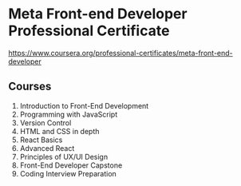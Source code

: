 # Meta Front-end Developer Professional Certificate
https://www.coursera.org/professional-certificates/meta-front-end-developer
## Courses
1. Introduction to Front-End Development
2. Programming with JavaScript
3. Version Control
4. HTML and CSS in depth
5. React Basics
6. Advanced React
7. Principles of UX/UI Design
8. Front-End Developer Capstone
9. Coding Interview Preparation
